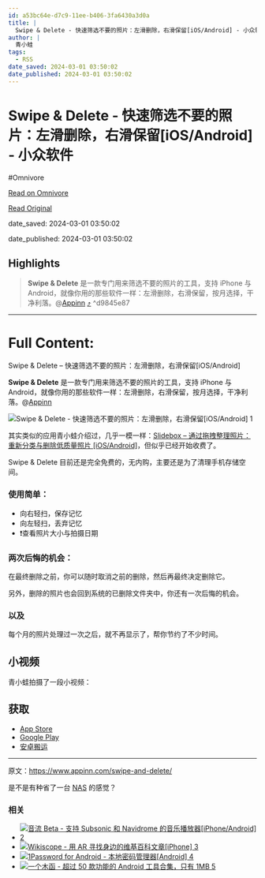 ```yaml
---
id: a53bc64e-d7c9-11ee-b406-3fa6430a3d0a
title: |
  Swipe & Delete - 快速筛选不要的照片：左滑删除，右滑保留[iOS/Android] - 小众软件
author: |
  青小蛙
tags:
  - RSS
date_saved: 2024-03-01 03:50:02
date_published: 2024-03-01 03:50:02
---
```


# Swipe & Delete - 快速筛选不要的照片：左滑删除，右滑保留[iOS/Android] - 小众软件
#Omnivore

[Read on Omnivore](https://omnivore.app/me/swipe-delete-i-os-android-18dfa0cbc5b)

[Read Original](https://www.appinn.com/swipe-and-delete/)

date_saved: 2024-03-01 03:50:02

date_published: 2024-03-01 03:50:02

## Highlights

> **Swipe & Delete** 是一款专门用来筛选不要的照片的工具，支持 iPhone 与 Android，就像你用的那些软件一样：左滑删除，右滑保留，按月选择，干净利落。@[Appinn](https://www.appinn.com/swipe-and-delete/) [⤴️](https://omnivore.app/me/swipe-delete-i-os-android-18dfa0cbc5b#d9845e87-f54f-46d1-9b5d-80c4816790df)  ^d9845e87


--- 

# Full Content: 

Swipe & Delete – 快速筛选不要的照片：左滑删除，右滑保留\[iOS/Android\]

**Swipe & Delete** 是一款专门用来筛选不要的照片的工具，支持 iPhone 与 Android，就像你用的那些软件一样：左滑删除，右滑保留，按月选择，干净利落。@[Appinn](https://www.appinn.com/swipe-and-delete/)

![Swipe & Delete - 快速筛选不要的照片：左滑删除，右滑保留[iOS/Android] 1](https://proxy-prod.omnivore-image-cache.app/1608x700,sNDzhbY47dJvkS2ppwIC66Yvu_4OwddPsq18qEsdtFT0/https://www.appinn.com/wp-content/uploads/2024/03/Appinn-feature-images-2024-03-01T162148.863.jpg "Swipe & Delete - 快速筛选不要的照片：左滑删除，右滑保留[iOS/Android] 1")

其实类似的应用青小蛙介绍过，几乎一模一样：[Slidebox – 通过拖拽整理照片：重新分类与删除低质量照片 \[iOS/Android\]](https://www.appinn.com/slidebox/)，但似乎已经开始收费了。

Swipe & Delete 目前还是完全免费的，无内购，主要还是为了清理手机存储空间。

### 使用简单：

* 向右轻扫，保存记忆
* 向左轻扫，丢弃记忆
* ❗️查看照片大小与拍摄日期

### 两次后悔的机会：

在最终删除之前，你可以随时取消之前的删除，然后再最终决定删除它。

另外，删除的照片也会回到系统的已删除文件夹中，你还有一次后悔的机会。

### 以及

每个月的照片处理过一次之后，就不再显示了，帮你节约了不少时间。

## 小视频

青小蛙拍摄了一段小视频：

## 获取

* [App Store](https://apps.apple.com/cn/app/swipe-delete/id6477321134)
* [Google Play](https://play.google.com/store/apps/details?id=tech.eruka.swipe2delete)
* [安卓搬运](https://pan.quark.cn/s/3c63c0027008)

---

原文：https://www.appinn.com/swipe-and-delete/

是不是有种省了一台 [NAS](https://www.appinn.com/tag/nas/) 的感觉？

### 相关

* [ ![音流 Beta - 支持 Subsonic 和 Navidrome 的音乐播放器[iPhone/Android] 2](https://proxy-prod.omnivore-image-cache.app/115x115,s293j_yko0OYjRCubDByjVmThHjGBOobom2b0sCGLGQQ/https://www.appinn.com/wp-content/uploads/2023/06/yinliu.jpgo_-115x115.jpg "音流 Beta - 支持 Subsonic 和 Navidrome 的音乐播放器[iPhone/Android] 2") ](https://www.appinn.com/yinliu-music-player/ "音流 Beta – 支持 Subsonic 和 Navidrome 的音乐播放器[iPhone/Android]")
* [ ![Wikiscope - 用 AR 寻找身边的维基百科文章[iPhone] 3](https://proxy-prod.omnivore-image-cache.app/115x115,sSxUCm35sl3dVIViwFXLjCCfsI-G5HBXA9wTUjyN1H5M/https://www.appinn.com/wp-content/uploads/2019/10/wikiscope.jpgo_-115x115.jpg "Wikiscope - 用 AR 寻找身边的维基百科文章[iPhone] 3") ](https://www.appinn.com/wikiscope-ar-for-iphone/ "Wikiscope – 用 AR 寻找身边的维基百科文章[iPhone]")
* [ ![1Password for Android - 本地密码管理器[Android] 4](https://proxy-prod.omnivore-image-cache.app/115x115,s7uLVvsUJ01k5SS4dExbppsD9aHGmt-Nj2QWt1aqHc0A/https://www.appinn.com/wp-content/uploads/2014-09-25-11-22-05.pngo_-115x115.png "1Password for Android - 本地密码管理器[Android] 4") ](https://www.appinn.com/1password-for-android/ "1Password for Android – 本地密码管理器[Android]")
* [ ![一个木函 - 超过 50 款功能的 Android 工具合集，只有 1MB 5](https://proxy-prod.omnivore-image-cache.app/115x115,shJ7rEp-WjK9J4sQrOIAsD4EzFPtx6I_6ndrX39qp9P0/https://www.appinn.com/wp-content/uploads/photo_2018-06-03_00-56-42.jpgo_-115x115.jpg "一个木函 - 超过 50 款功能的 Android 工具合集，只有 1MB 5") ](https://www.appinn.com/one-woodenletter/ "一个木函 – 超过 50 款功能的 Android 工具合集，只有 1MB")
